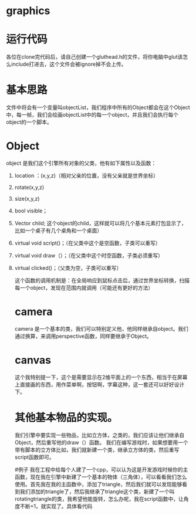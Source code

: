 # graphics
# 运行代码
各位在clone完代码后，请自己创建一个gluthead.h的文件，将你电脑中glut该怎么include打进去，这个文件会被ignore掉不会上传。

# 基本思路
文件中将会有一个变量叫objectList，我们程序中所有的Object都会在这个Object中，每一帧，我们会绘画objectList中的每一个object，并且我们会执行每个object的一个脚本。
# Object
object 是我们这个引擎所有对象的父类，他有如下属性以及函数：

1. location ：(x,y,z)（相对父亲的位置，没有父亲就是世界坐标）
2. rotate(x,y,z)
3. size(x,y,z)
4. bool visible；
5. Vector<Object> child; 这个object的child，这样就可以将几个基本元素打包显示了，比如一个桌子有几个桌角和一个桌面）
4. virtual void script()；（在父类中这个是空函数，子类可以重写）
5. virtual void draw（）；（在父类中这个时空函数，子类必须重写）
6. virtual clicked()；（父类为空，子类可以重写）
	
	这个函数的调用机制是：在全局响应到鼠标点击后，通过世界坐标转换，扫描每一个object，发现在范围内就调用（可能还有更好的方法）
# camera

camera 是一个基本的类，我们可以特别定义他，他同样继承自object。我们通过换算，来调用perspective函数，同样要继承于Object。

# canvas 

这个我特别提一下，这个是需要显示在2维平面上的一个东西，相当于在屏幕上直接画的东西，用作菜单啊，按钮啊，字幕这种，这一套还可以好好设计下。

# 其他基本物品的实现。
我们引擎中要实现一些物品，比如立方体，之类的，我们应该让他们继承自Object，然后重写他的draw（）函数。
我们在编写游戏时，如果想要用一个带有脚本的立方体比如，我们就新建一个类，继承立方体的类，然后重写script函数即可。

#例子
我在工程中给每个人建了一个cpp，可以认为这是开发游戏时候你的主函数，现在我在引擎中新建了一个基本的物体（三角体），可以看看我们怎么使用。首先我在我的主函数中，添加了triangle，然后我们就可以发现能够看到我们添加的triangle了，然后我继承了triangle这个类，新建了一个叫rotatingtriangle的类，我希望他能旋转，怎么办呢，我在script函数中，让角度不断+1，就实现了。具体看代码

